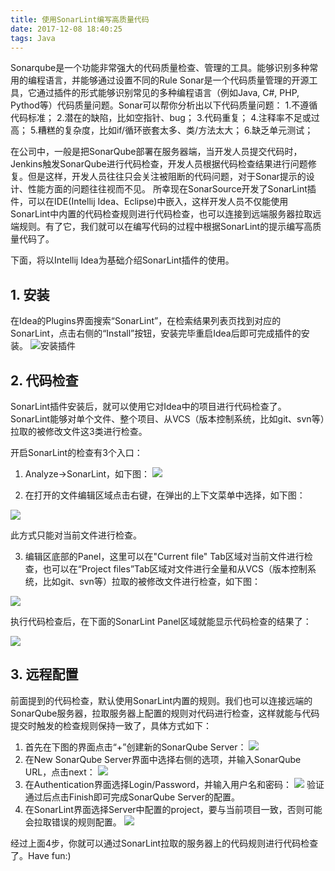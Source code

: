 ```yaml
---
title: 使用SonarLint编写高质量代码
date: 2017-12-08 18:40:25
tags: Java
---
```


Sonarqube是一个功能非常强大的代码质量检查、管理的工具。能够识别多种常用的编程语言，并能够通过设置不同的Rule
Sonar是一个代码质量管理的开源工具，它通过插件的形式能够识别常见的多种编程语言（例如Java, C#, PHP, Pythod等）代码质量问题。Sonar可以帮你分析出以下代码质量问题：
1.不遵循代码标准；
2.潜在的缺陷，比如空指针、bug；
3.代码重复；
4.注释率不足或过高；
5.糟糕的复杂度，比如if/循环嵌套太多、类/方法太大；
6.缺乏单元测试；

在公司中，一般是把SonarQube部署在服务器端，当开发人员提交代码时，Jenkins触发SonarQube进行代码检查，开发人员根据代码检查结果进行问题修复。但是这样，开发人员往往只会关注被阻断的代码问题，对于Sonar提示的设计、性能方面的问题往往视而不见。
所幸现在SonarSource开发了SonarLint插件，可以在IDE(Intellij Idea、Eclipse)中嵌入，这样开发人员不仅能使用SonarLint中内置的代码检查规则进行代码检查，也可以连接到远端服务器拉取远端规则。有了它，我们就可以在编写代码的过程中根据SonarLint的提示编写高质量代码了。

下面，将以Intellij Idea为基础介绍SonarLint插件的使用。

## 1. 安装 ##

在Idea的Plugins界面搜索“SonarLint”，在检索结果列表页找到对应的SonarLint，点击右侧的“Install”按钮，安装完毕重启Idea后即可完成插件的安装。
![安装插件](https://farm5.staticflickr.com/4634/38195936814_d3318454b4_b.jpg)

## 2. 代码检查 ##

SonarLint插件安装后，就可以使用它对Idea中的项目进行代码检查了。SonarLint能够对单个文件、整个项目、从VCS（版本控制系统，比如git、svn等）拉取的被修改文件这3类进行检查。

开启SonarLint的检查有3个入口：

1. Analyze->SonarLint，如下图：
![](https://farm5.staticflickr.com/4558/38195610794_c63be62dd8_b.jpg)

2. 在打开的文件编辑区域点击右键，在弹出的上下文菜单中选择，如下图：

![](https://farm5.staticflickr.com/4562/38875276892_7c0f79c2a4_z.jpg)

此方式只能对当前文件进行检查。

3. 编辑区底部的Panel，这里可以在"Current file" Tab区域对当前文件进行检查，也可以在“Project files”Tab区域对文件进行全量和从VCS（版本控制系统，比如git、svn等）拉取的被修改文件进行检查，如下图：

![](https://farm5.staticflickr.com/4519/38196120834_fa47b16e02_b.jpg)

执行代码检查后，在下面的SonarLint Panel区域就能显示代码检查的结果了：

![](https://farm5.staticflickr.com/4566/38024453305_b355b33948_z.jpg)

## 3. 远程配置 ##

前面提到的代码检查，默认使用SonarLint内置的规则。我们也可以连接远端的SonarQube服务器，拉取服务器上配置的规则对代码进行检查，这样就能与代码提交时触发的检查规则保持一致了，具体方式如下：
1. 首先在下图的界面点击“+”创建新的SonarQube Server：
![](https://farm5.staticflickr.com/4557/38024453645_871bb2cd83.jpg)
2. 在New SonarQube Server界面中选择右侧的选项，并输入SonarQube URL，点击next：
![](https://farm5.staticflickr.com/4557/27134414809_a16b3fc406_b.jpg)
3. 在Authentication界面选择Login/Password，并输入用户名和密码：
![](https://farm5.staticflickr.com/4532/27134414729_f52684145d_b.jpg)
验证通过后点击Finish即可完成SonarQube Server的配置。
4. 在SonarLint界面选择Server中配置的project，要与当前项目一致，否则可能会拉取错误的规则配置。
![](https://farm5.staticflickr.com/4739/38875276722_f5b65063f0_b.jpg)

经过上面4步，你就可以通过SonarLint拉取的服务器上的代码规则进行代码检查了。Have fun:)

